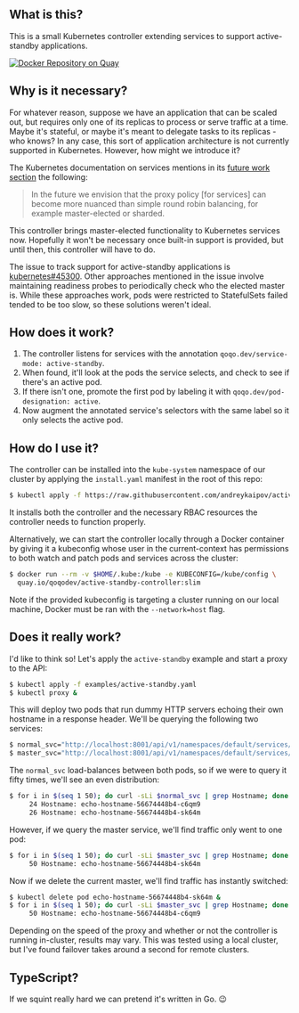 ## What is this?

This is a small Kubernetes controller extending services to support active-standby applications.

[![Docker Repository on Quay](https://quay.io/repository/qoqodev/active-standby-controller/status "Docker Repository on Quay")](https://quay.io/repository/qoqodev/active-standby-controller)

## Why is it necessary?

For whatever reason, suppose we have an application that can be scaled out, but requires only one
of its replicas to process or serve traffic at a time. Maybe it's stateful, or maybe it's meant to
delegate tasks to its replicas - who knows? In any case, this sort of application architecture is
not currently supported in Kubernetes. However, how might we introduce it?

The Kubernetes documentation on services mentions in its
[future work section](https://kubernetes.io/docs/concepts/services-networking/#future-work)
the following:

> In the future we envision that the proxy policy [for services] can become more nuanced than
  simple round robin balancing, for example master-elected or sharded. 

This controller brings master-elected functionality to Kubernetes services now. Hopefully it won't
be necessary once built-in support is provided, but until then, this controller will have to do.

The issue to track support for active-standby applications is
[kubernetes#45300](https://github.com/kubernetes/kubernetes/issues/45300).
Other approaches mentioned in the issue involve maintaining readiness probes to
periodically check who the elected master is. While these approaches work, pods were restricted
to StatefulSets failed tended to be too slow, so these solutions weren't ideal.

## How does it work?

1. The controller listens for services with the annotation `qoqo.dev/service-mode: active-standby`.
1. When found, it'll look at the pods the service selects, and check to see if there's an active pod.
1. If there isn't one, promote the first pod by labeling it with `qoqo.dev/pod-designation: active`.
1. Now augment the annotated service's selectors with the same label so it only selects the active pod.

## How do I use it?

The controller can be installed into the `kube-system` namespace of our cluster by applying the
`install.yaml` manifest in the root of this repo:

```bash
$ kubectl apply -f https://raw.githubusercontent.com/andreykaipov/active-standby-controller/master/install.yaml
```

It installs both the controller and the necessary RBAC resources the controller needs to function properly.

Alternatively, we can start the controller locally through a Docker container by giving it a kubeconfig
whose user in the current-context has permissions to both watch and patch pods and services across the cluster:

```bash
$ docker run --rm -v $HOME/.kube:/kube -e KUBECONFIG=/kube/config \
  quay.io/qoqodev/active-standby-controller:slim
```

Note if the provided kubeconfig is targeting a cluster running on our local machine, Docker must be
ran with the `--network=host` flag.

## Does it really work?

I'd like to think so! Let's apply the `active-standby` example and start a proxy to the API:
```bash
$ kubectl apply -f examples/active-standby.yaml
$ kubectl proxy &
```

This will deploy two pods that run dummy HTTP servers echoing their own hostname in a response header.
We'll be querying the following two services:
```bash
$ normal_svc="http://localhost:8001/api/v1/namespaces/default/services/echo-hostname:8080/proxy"
$ master_svc="http://localhost:8001/api/v1/namespaces/default/services/echo-hostname-master:8080/proxy"
```

The `normal_svc` load-balances between both pods, so if we were to query it fifty times,
we'll see an even distribution:
```bash
$ for i in $(seq 1 50); do curl -sLi $normal_svc | grep Hostname; done | sort | uniq -c
     24 Hostname: echo-hostname-56674448b4-c6qm9
     26 Hostname: echo-hostname-56674448b4-sk64m
```

However, if we query the master service, we'll find traffic only went to one pod:
```bash
$ for i in $(seq 1 50); do curl -sLi $master_svc | grep Hostname; done | uniq -c
     50 Hostname: echo-hostname-56674448b4-sk64m
```

Now if we delete the current master, we'll find traffic has instantly switched:
```bash
$ kubectl delete pod echo-hostname-56674448b4-sk64m &
$ for i in $(seq 1 50); do curl -sLi $master_svc | grep Hostname; done | uniq -c
     50 Hostname: echo-hostname-56674448b4-c6qm9
```

Depending on the speed of the proxy and whether or not the controller is running in-cluster, results
may vary. This was tested using a local cluster, but I've found failover takes around a second for
remote clusters.

## TypeScript?

If we squint really hard we can pretend it's written in Go. 😉
